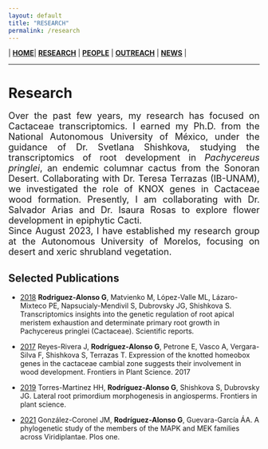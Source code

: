 ```yaml
---
layout: default
title: "RESEARCH"
permalink: /research
---
```

| [**HOME**](./index.html)| [**RESEARCH**](./research.html)       | [**PEOPLE**](./members.html)          |  [**OUTREACH**](./outreach.html) |  [**NEWS**](./news.html) |
* * *
# Research

<div style="text-align: justify"><p style="font-size: 18px">
Over the past few years, my research has focused on Cactaceae transcriptomics. I earned my Ph.D. from the National Autonomous University of México, under the guidance of Dr. Svetlana Shishkova, studying the transcriptomics of root development in <i>Pachycereus pringlei</i>, an endemic columnar cactus from the Sonoran Desert. Collaborating with Dr. Teresa Terrazas (IB-UNAM), we investigated the role of KNOX genes in Cactaceae wood formation. Presently, I am collaborating with Dr. Salvador Arias and Dr. Isaura Rosas to explore flower development in epiphytic Cacti. <br> Since August 2023, I have established my research group at the Autonomous University of Morelos, focusing on desert and xeric shrubland vegetation.
<br>
</p></div>

## Selected Publications

* [2018](https://www.nature.com/articles/s41598-018-26897-1) **Rodriguez-Alonso G**, Matvienko M, López-Valle ML, Lázaro-Mixteco PE, Napsucialy-Mendivil S, Dubrovsky JG, Shishkova S. Transcriptomics insights into the genetic regulation of root apical meristem exhaustion and determinate primary root growth in Pachycereus pringlei (Cactaceae). Scientific reports.

* [2017](https://www.frontiersin.org/articles/10.3389/fpls.2017.00218/full) Reyes-Rivera J, **Rodríguez-Alonso G**, Petrone E, Vasco A, Vergara-Silva F, Shishkova S, Terrazas T. Expression of the knotted homeobox genes in the cactaceae cambial zone suggests their involvement in wood development. Frontiers in Plant Science. 2017

* [2019](https://www.frontiersin.org/articles/10.3389/fpls.2019.00206/full) Torres-Martinez HH, **Rodríguez-Alonso G**, Shishkova S, Dubrovsky JG. Lateral root primordium morphogenesis in angiosperms. Frontiers in plant science.

* [2021](https://journals.plos.org/plosone/article?id=10.1371/journal.pone.0250584) González-Coronel JM, **Rodríguez-Alonso G**, Guevara-García ÁA. A phylogenetic study of the members of the MAPK and MEK families across Viridiplantae. Plos one.

